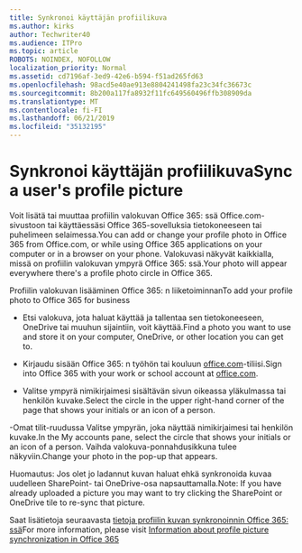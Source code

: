 ```yaml
---
title: Synkronoi käyttäjän profiilikuva
ms.author: kirks
author: Techwriter40
ms.audience: ITPro
ms.topic: article
ROBOTS: NOINDEX, NOFOLLOW
localization_priority: Normal
ms.assetid: cd7196af-3ed9-42e6-b594-f51ad265fd63
ms.openlocfilehash: 98acd5e40ae913e8804241498fa23c34fc36673c
ms.sourcegitcommit: 8b200a117fa8932f11fc649560496ffb308909da
ms.translationtype: MT
ms.contentlocale: fi-FI
ms.lasthandoff: 06/21/2019
ms.locfileid: "35132195"
---
```

# <a name="sync-a-users-profile-picture"></a><span data-ttu-id="34f26-102">Synkronoi käyttäjän profiilikuva</span><span class="sxs-lookup"><span data-stu-id="34f26-102">Sync a user's profile picture</span></span>

<span data-ttu-id="34f26-103">Voit lisätä tai muuttaa profiilin valokuvan Office 365: ssä Office.com-sivustoon tai käyttäessäsi Office 365-sovelluksia tietokoneeseen tai puhelimeen selaimessa.</span><span class="sxs-lookup"><span data-stu-id="34f26-103">You can add or change your profile photo in Office 365 from Office.com, or while using Office 365 applications on your computer or in a browser on your phone.</span></span> <span data-ttu-id="34f26-104">Valokuvasi näkyvät kaikkialla, missä on profiilin valokuvan ympyrä Office 365: ssä.</span><span class="sxs-lookup"><span data-stu-id="34f26-104">Your photo will appear everywhere there's a profile photo circle in Office 365.</span></span>

<span data-ttu-id="34f26-105">Profiilin valokuvan lisääminen Office 365: n liiketoiminnan</span><span class="sxs-lookup"><span data-stu-id="34f26-105">To add your profile photo to Office 365 for business</span></span>

- <span data-ttu-id="34f26-106">Etsi valokuva, jota haluat käyttää ja tallentaa sen tietokoneeseen, OneDrive tai muuhun sijaintiin, voit käyttää.</span><span class="sxs-lookup"><span data-stu-id="34f26-106">Find a photo you want to use and store it on your computer, OneDrive, or other location you can get to.</span></span>

- <span data-ttu-id="34f26-107">Kirjaudu sisään Office 365: n työhön tai kouluun [office.com](http://www.office.com)-tiliisi.</span><span class="sxs-lookup"><span data-stu-id="34f26-107">Sign into Office 365 with your work or school account at [office.com](http://www.office.com).</span></span>

- <span data-ttu-id="34f26-108">Valitse ympyrä nimikirjaimesi sisältävän sivun oikeassa yläkulmassa tai henkilön kuvake.</span><span class="sxs-lookup"><span data-stu-id="34f26-108">Select the circle in the upper right-hand corner of the page that shows your initials or an icon of a person.</span></span>

<span data-ttu-id="34f26-109">-Omat tilit-ruudussa Valitse ympyrän, joka näyttää nimikirjaimesi tai henkilön kuvake.</span><span class="sxs-lookup"><span data-stu-id="34f26-109">In the My accounts pane, select the circle that shows your initials or an icon of a person.</span></span> <span data-ttu-id="34f26-110">Vaihda valokuva-ponnahdusikkuna tulee näkyviin.</span><span class="sxs-lookup"><span data-stu-id="34f26-110">Change your photo in the pop-up that appears.</span></span>

<span data-ttu-id="34f26-111">Huomautus: Jos olet jo ladannut kuvan haluat ehkä synkronoida kuvaa uudelleen SharePoint- tai OneDrive-osa napsauttamalla.</span><span class="sxs-lookup"><span data-stu-id="34f26-111">Note: If you have already uploaded a picture you may want to try clicking the SharePoint or OneDrive tile to re-sync that picture.</span></span>

<span data-ttu-id="34f26-112">Saat lisätietoja seuraavasta [tietoja profiilin kuvan synkronoinnin Office 365: ssä](https://support.office.com/article/information-about-profile-picture-synchronization-in-office-365-20594d76-d054-4af4-a660-401133e3d48a?ui=en-US&amp;rs=en-US&amp;ad=US)</span><span class="sxs-lookup"><span data-stu-id="34f26-112">For more information, please visit [Information about profile picture synchronization in Office 365](https://support.office.com/article/information-about-profile-picture-synchronization-in-office-365-20594d76-d054-4af4-a660-401133e3d48a?ui=en-US&amp;rs=en-US&amp;ad=US)</span></span>

